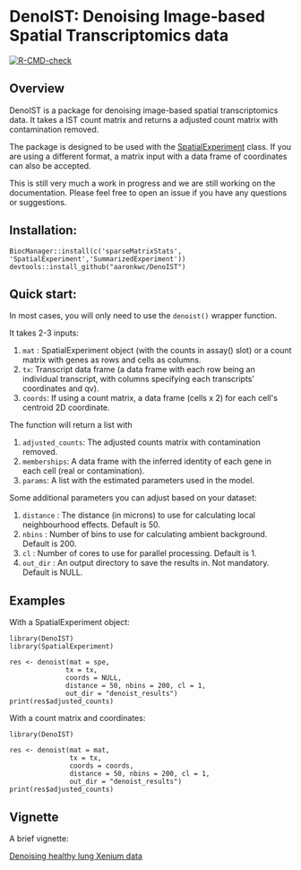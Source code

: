 # DenoIST: Denoising Image-based Spatial Transcriptomics data

<!-- badges: start -->

[![R-CMD-check](https://github.com/aaronkwc/DenoIST/actions/workflows/R-CMD-check.yaml/badge.svg)](https://github.com/aaronkwc/DenoIST/actions/workflows/R-CMD-check.yaml)

<!-- badges: end -->

## Overview

DenoIST is a package for denoising image-based spatial transcriptomics data. It takes a IST count matrix and returns a adjusted count matrix with contamination removed.

The package is designed to be used with the [SpatialExperiment](https://bioconductor.org/packages/release/bioc/html/SpatialExperiment.html) class. If you are using a different format, a matrix input with a data frame of coordinates can also be accepted.

This is still very much a work in progress and we are still working on the documentation. Please feel free to open an issue if you have any questions or suggestions.

## Installation:

```         
BiocManager::install(c('sparseMatrixStats', 'SpatialExperiment','SummarizedExperiment'))
devtools::install_github("aaronkwc/DenoIST")
```

## Quick start:

In most cases, you will only need to use the `denoist()` wrapper function.

It takes 2-3 inputs:

1.  `mat` : SpatialExperiment object (with the counts in assay() slot) or a count matrix with genes as rows and cells as columns.
2.  `tx`: Transcript data frame (a data frame with each row being an individual transcript, with columns specifying each transcripts' coordinates and qv).
3.  `coords`: If using a count matrix, a data frame (cells x 2) for each cell's centroid 2D coordinate.

The function will return a list with

1.  `adjusted_counts`: The adjusted counts matrix with contamination removed.
2.  `memberships`: A data frame with the inferred identity of each gene in each cell (real or contamination).
3.  `params`: A list with the estimated parameters used in the model.

Some additional parameters you can adjust based on your dataset:

1.  `distance` : The distance (in microns) to use for calculating local neighbourhood effects. Default is 50.
2.  `nbins` : Number of bins to use for calculating ambient background. Default is 200.
3.  `cl` : Number of cores to use for parallel processing. Default is 1.
4.  `out_dir` : An output directory to save the results in. Not mandatory. Default is NULL.

## Examples

With a SpatialExperiment object:

```         
library(DenoIST)
library(SpatialExperiment)

res <- denoist(mat = spe,
              tx = tx,
              coords = NULL,
              distance = 50, nbins = 200, cl = 1,
              out_dir = "denoist_results")
print(res$adjusted_counts)
```

With a count matrix and coordinates:

```         
library(DenoIST)

res <- denoist(mat = mat,
               tx = tx,
               coords = coords,
               distance = 50, nbins = 200, cl = 1,
               out_dir = "denoist_results")
print(res$adjusted_counts)
```

## Vignette

A brief vignette:

[Denoising healthy lung Xenium data](https://rawcdn.githack.com/aaronkwc/DenoIST/ccecd5de367cdf72e98fb37f0b7b1208cb951e01/vignettes/denoist_spe.html)
